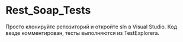 # Rest_Soap_Tests
 Просто клонируйте репозиторий и откройте sln в Visual Studio.
 Код везде комментирован, тесты выполняются из TestExplorerа.
